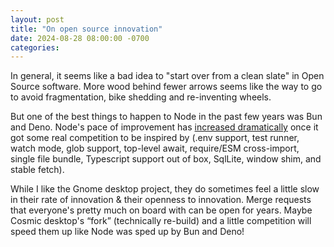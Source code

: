 ```yaml
---
layout: post
title: "On open source innovation"
date: 2024-08-28 08:00:00 -0700
categories:
---
```


In general, it seems like a bad idea to "start over from a clean slate" in Open Source software. More wood behind fewer arrows seems like the way to go to avoid fragmentation, bike shedding and re-inventing wheels.

But one of the best things to happen to Node in the past few years was Bun and Deno. Node's pace of improvement has [increased dramatically](https://www.youtube.com/watch?v=8oU_TTbG-O8) once it got some real competition to be inspired by (.env support, test runner, watch mode, glob support, top-level await, require/ESM cross-import, single file bundle, Typescript support out of box, SqlLite, window shim, and stable fetch).

While I like the Gnome desktop project, they do sometimes feel a little slow in their rate of innovation & their openness to innovation. Merge requests that everyone's pretty much on board with can be open for years. Maybe Cosmic desktop's “fork” (technically re-build) and a little competition will speed them up like Node was sped up by Bun and Deno!